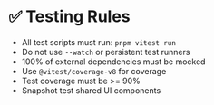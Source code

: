 # ✅ Testing Rules

- All test scripts must run: `pnpm vitest run`
- Do not use `--watch` or persistent test runners
- 100% of external dependencies must be mocked
- Use `@vitest/coverage-v8` for coverage
- Test coverage must be >= 90%
- Snapshot test shared UI components
